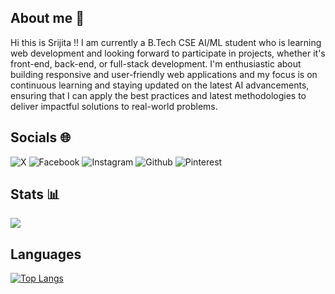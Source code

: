 ## About me 👋
Hi this is Srijita !!
I am currently a B.Tech CSE AI/ML student who is learning web development and looking forward to participate in projects, whether it's front-end, back-end, or full-stack development.  I'm enthusiastic about building responsive and user-friendly web applications and my focus is on continuous learning and staying updated on the latest AI advancements, ensuring that I can apply the best practices and latest methodologies to deliver impactful solutions to real-world problems.

## Socials :globe_with_meridians:
<img alt="X" src="https://img.shields.io/badge/X-000000?logo=X&logoColor=Blue&style=ShieldStyle" /> <img alt="Facebook" src="https://img.shields.io/badge/Facebook-0866FF?logo=Facebook&logoColor=Blue&style=ShieldStyle" /> <img alt="Instagram" src="https://img.shields.io/badge/Instagram-FF0069?logo=Instagram&logoColor=Blue&style=ShieldStyle" /> <img alt="Github" src="https://img.shields.io/badge/Github-181717?logo=Github&logoColor=Blue&style=ShieldStyle" /> <img alt="Pinterest" src="https://img.shields.io/badge/Pinterest-BD081C?logo=Pinterest&logoColor=Blue&style=ShieldStyle" /> 


## Stats :bar_chart:
<img src="https://github-readme-stats.vercel.app/api?username=yourusername&count_private=true&theme=radical&show_icons=true" />

## Languages
[![Top Langs](https://github-readme-stats.vercel.app/api/top-langs/?username=yourusername)](https://github.com/anuraghazra/github-readme-stats)
<!--
**srijitasinharoy/srijitasinharoy** is a ✨ _special_ ✨ repository because its `README.md` (this file) appears on your GitHub profile.

Here are some ideas to get you started:

- 🔭 I’m currently working on ...
- 🌱 I’m currently learning ...
- 👯 I’m looking to collaborate on ...
- 🤔 I’m looking for help with ...
- 💬 Ask me about ...
- 📫 How to reach me: ...
- 😄 Pronouns: ...
- ⚡ Fun fact: ...
-->
